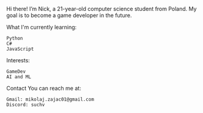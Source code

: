 Hi there! I’m Nick, a 21-year-old computer science student from Poland. 
My goal is to become a game developer in the future.

What I'm currently learning:

    Python
    C#
    JavaScript

Interests:
    
    GameDev
    AI and ML
    
Contact
You can reach me at: 

    Gmail: mikolaj.zajac01@gmail.com
    Discord: suchv
